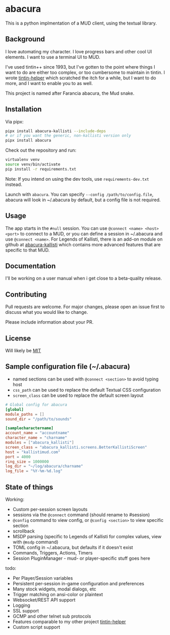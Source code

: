 # abacura

This is a python implmentation of a MUD client, using the textual library.

## Background
I love automating my character.  I love progress bars and other cool UI elements.
I want to use a terminal UI to MUD.

I've used tintin++ since 1993, but I've gotten to the point where things I want to do are either
too complex, or too cumbersome to maintain in tintin.  I wrote
[tintin-helper](https://github.com/perlsaiyan/tintin-helper) which scratched the itch for
a while, but I want to do more, and I want to enable you to as well.

This project is named after Farancia abacura, the Mud snake.

## Installation
Via pipx:

```bash
pipx install abacura-kallisti --include-deps
# or if you want the generic, non-kallisti version only
pipx install abacura
```

Check out the repository and run:
```bash
virtualenv venv
source venv/bin/activate
pip install -r requirements.txt
```
Note: If you intend on using the dev tools, use `requirements-dev.txt` instead.

Launch with `abacura`.  You can specify `--config /path/to/config.file`,
abacura will look in ~/.abacura by default, but a config file is not required.

## Usage
The app starts in the `#null` session.  You can use `@connect <name> <host> <port>`
to connect to a MUD, or you can define a session in ~/.abacura and use `@connect <name>`.
  For Legends of Kallisti, there is an add-on module on github
at [abacura-kallisti](https://github.com/perlsaiyan/abacura-kallisti) which contains
more advanced features that are specific to that MUD.

## Documentation
I'll be working on a user manual when i get close to a beta-quality release.

## Contributing

Pull requests are welcome.  For major changes, please open an issue first to
discuss what you would like to change.

Please include information about your PR.

## License

Will likely be [MIT](https://choosealicense.com/licenses/mit/)

## Sample configuration file (~/.abacura)
* named sections can be used with `@connect <section>` to avoid typing host
* `css_path` can be used to replace the default Textual CSS configuration
* `screen_class` can be used to replace the default screen layout

```toml
# Global config for abacura
[global]
module_paths = []
sound_dir = "/path/to/sounds"

[samplecharactername]
account_name = "accountname"
character_name = "charname"
modules = ["abacura_kallisti"]
screen_class = "abacura_kallisti.screens.BetterKallistiScreen"
host = "kallistimud.com"
port = 4000
ring_size = 1000000
log_dir = "~/log/abacura/charname"
log_file = "%Y-%m-%d.log"
```

## State of things
Working:
* Custom per-session screen layouts
* sessions via the `@connect` command (should rename to #session)
* `@config` command to view config, or `@config <section>` to view specific section
* scrollback
* MSDP parsing (specific to Legends of Kallisti for complex values, view with `@msdp` command)
* TOML config in ~/.abacura, but defaults if it doesn't exist
* Commands, Triggers, Actions, Timers
* Session PluginManager - mud- or player-specific stuff goes here

todo:
* Per Player/Session variables
* Persistent per-session in-game configuration and preferences
* Many stock widgets, modal dialogs, etc
* Trigger matching on ansi-color or plaintext
* Websocket/REST API support
* Logging
* SSL support
* GCMP and other telnet sub protocols
* Features comparable to my other project [tintin-helper](https://github.com/perlsaiyan/tintin-helper)
* Custom script support
